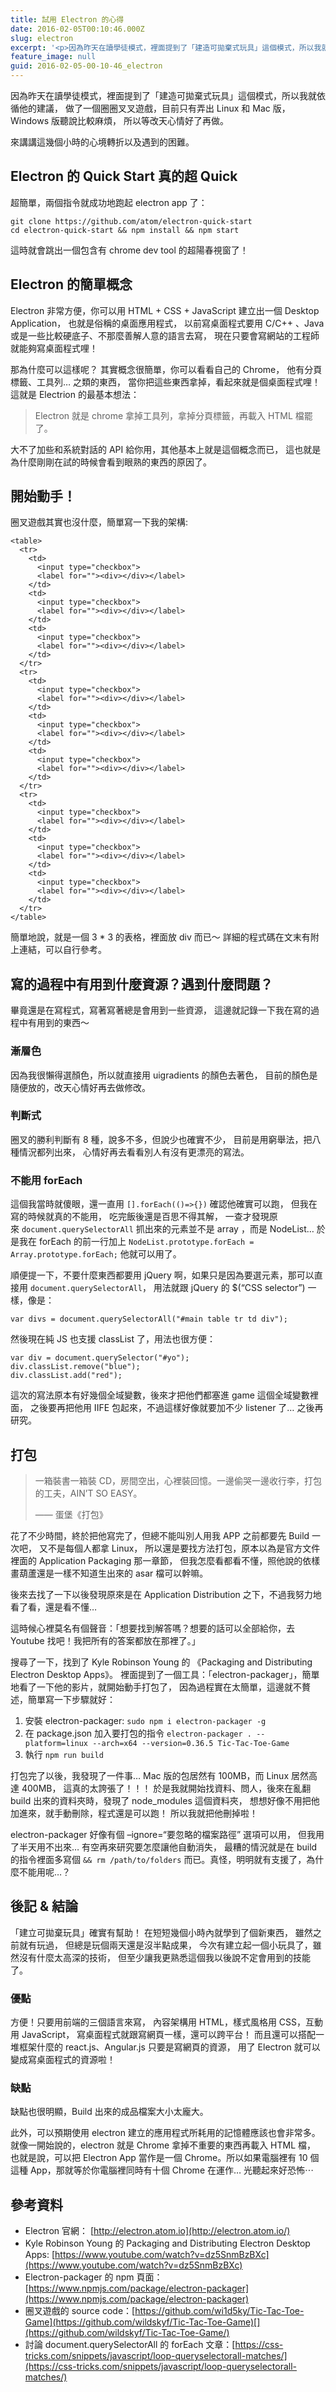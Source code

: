 ```yaml
---
title: 試用 Electron 的心得
date: 2016-02-05T00:10:46.000Z
slug: electron
excerpt: '<p>因為昨天在讀學徒模式，裡面提到了「建造可拋棄式玩具」這個模式，所以我就依循他的建議， 做了一個圈圈叉叉遊戲，目&#8230;</p> '
feature_image: null
guid: 2016-02-05-00-10-46_electron
---
```

因為昨天在讀學徒模式，裡面提到了「建造可拋棄式玩具」這個模式，所以我就依循他的建議， 做了一個圈圈叉叉遊戲，目前只有弄出 Linux 和 Mac 版，Windows 版聽說比較麻煩， 所以等改天心情好了再做。

來講講這幾個小時的心境轉折以及遇到的困難。

Electron 的 Quick Start 真的超 Quick
--------------------------------

超簡單，兩個指令就成功地跑起 electron app 了：

    git clone https://github.com/atom/electron-quick-start
    cd electron-quick-start && npm install && npm start

這時就會跳出一個包含有 chrome dev tool 的超陽春視窗了！

Electron 的簡單概念
--------------

Electron 非常方便，你可以用 HTML + CSS + JavaScript 建立出一個 Desktop Application， 也就是俗稱的桌面應用程式， 以前寫桌面程式要用 C/C++ 、Java 或是一些比較硬底子、不那麼善解人意的語言去寫， 現在只要會寫網站的工程師就能夠寫桌面程式哩！

那為什麼可以這樣呢？ 其實概念很簡單，你可以看看自己的 Chrome， 他有分頁標籤、工具列… 之類的東西， 當你把這些東西拿掉，看起來就是個桌面程式哩！ 這就是 Electrion 的最基本想法：

> Electron 就是 chrome 拿掉工具列，拿掉分頁標籤，再載入 HTML 檔罷了。

大不了加些和系統對話的 API 給你用，其他基本上就是這個概念而已， 這也就是為什麼剛剛在試的時候會看到眼熟的東西的原因了。

開始動手！
-----

圈叉遊戲其實也沒什麼，簡單寫一下我的架構:

    
    <table>
      <tr>
        <td>
          <input type="checkbox">
          <label for=""><div></div></label>
        </td>
        <td>
          <input type="checkbox">
          <label for=""><div></div></label>
        </td>
        <td>
          <input type="checkbox">
          <label for=""><div></div></label>
        </td>
      </tr>
      <tr>
        <td>
          <input type="checkbox">
          <label for=""><div></div></label>
        </td>
        <td>
          <input type="checkbox">
          <label for=""><div></div></label>
        </td>
        <td>
          <input type="checkbox">
          <label for=""><div></div></label>
        </td>
      </tr>
      <tr>
        <td>
          <input type="checkbox">
          <label for=""><div></div></label>
        </td>
        <td>
          <input type="checkbox">
          <label for=""><div></div></label>
        </td>
        <td>
          <input type="checkbox">
          <label for=""><div></div></label>
        </td>
      </tr>
    </table>
    
    

簡單地說，就是一個 3 \* 3 的表格，裡面放 div 而已～ 詳細的程式碼在文末有附上連結，可以自行參考。

寫的過程中有用到什麼資源？遇到什麼問題？
--------------------

畢竟還是在寫程式，寫著寫著總是會用到一些資源， 這邊就記錄一下我在寫的過程中有用到的東西～

### 漸層色

因為我很懶得選顏色，所以就直接用 uigradients 的顏色去著色， 目前的顏色是隨便放的，改天心情好再去做修改。

### 判斷式

圈叉的勝利判斷有 8 種，說多不多，但說少也確實不少， 目前是用窮舉法，把八種情況都列出來， 心情好再去看看別人有沒有更漂亮的寫法。

### 不能用 forEach

這個我當時就傻眼，還一直用 `[].forEach(()=>{})` 確認他確實可以跑， 但我在寫的時候就真的不能用， 吃完飯後還是百思不得其解， 一查才發現原來 `document.querySelectorAll` 抓出來的元素並不是 array ，而是 NodeList… 於是我在 forEach 的前一行加上 `NodeList.prototype.forEach = Array.prototype.forEach;` 他就可以用了。

順便提一下，不要什麼東西都要用 jQuery 啊，如果只是因為要選元素，那可以直接用 `document.querySelectorAll`， 用法就跟 jQuery 的 $(“CSS selector”) 一樣，像是：

    var divs = document.querySelectorAll("#main table tr td div");
    

然後現在純 JS 也支援 classList 了，用法也很方便：

    var div = document.querySelector("#yo");
    div.classList.remove("blue");
    div.classList.add("red");
    

這次的寫法原本有好幾個全域變數，後來才把他們都塞進 game 這個全域變數裡面， 之後要再把他用 IIFE 包起來，不過這樣好像就要加不少 listener 了… 之後再研究。

打包
--

> 一箱裝書一箱裝 CD，房間空出，心裡裝回憶。一邊偷哭一邊收行李，打包的工夫，AIN’T SO EASY。
> 
> —— 蛋堡《打包》

花了不少時間，終於把他寫完了，但總不能叫別人用我 APP 之前都要先 Build 一次吧， 又不是每個人都拿 Linux， 所以還是要找方法打包，原本以為是官方文件裡面的 Application Packaging 那一章節， 但我怎麼看都看不懂，照他說的依樣畫葫蘆還是一樣不知道生出來的 asar 檔可以幹嘛。

後來去找了一下以後發現原來是在 Application Distribution 之下，不過我努力地看了看，還是看不懂…

這時候心裡莫名有個聲音：「想要找到解答嗎？想要的話可以全部給你，去 Youtube 找吧！我把所有的答案都放在那裡了。」

搜尋了一下，找到了 Kyle Robinson Young 的 《Packaging and Distributing Electron Desktop Apps》。 裡面提到了一個工具：「electron-packager」，簡單地看了一下他的影片，就開始動手打包了， 因為過程實在太簡單，這邊就不贅述，簡單寫一下步驟就好：

1.  安裝 electron-packager: `sudo npm i electron-packager -g`
2.  在 package.json 加入要打包的指令 `electron-packager . --platform=linux --arch=x64 --version=0.36.5 Tic-Tac-Toe-Game`
3.  執行 `npm run build`

打包完了以後，我發現了一件事… Mac 版的包居然有 100MB，而 Linux 居然高達 400MB， 這真的太誇張了！！！ 於是我就開始找資料、問人，後來在亂翻 build 出來的資料夾時，發現了 node\_modules 這個資料夾， 想想好像不用把他加進來，就手動刪除，程式還是可以跑！ 所以我就把他刪掉啦！

electron-packager 好像有個 –ignore=“要忽略的檔案路徑” 選項可以用， 但我用了半天用不出來… 有空再來研究要怎麼讓他自動消失， 最糟的情況就是在 build 的指令裡面多寫個 `&& rm /path/to/folders` 而已。真怪，明明就有支援了，為什麼不能用呢…？

後記 & 結論
-------

「建立可拋棄玩具」確實有幫助！ 在短短幾個小時內就學到了個新東西， 雖然之前就有玩過， 但總是玩個兩天還是沒半點成果， 今次有建立起一個小玩具了，雖然沒有什麼太高深的技術， 但至少讓我更熟悉這個我以後說不定會用到的技能了。

### 優點

方便！只要用前端的三個語言來寫， 內容架構用 HTML，樣式風格用 CSS，互動用 JavaScript， 寫桌面程式就跟寫網頁一樣，還可以跨平台！ 而且還可以搭配一堆框架什麼的 react.js、Angular.js 只要是寫網頁的資源， 用了 Electron 就可以變成寫桌面程式的資源啦！

### 缺點

缺點也很明顯，Build 出來的成品檔案大小太龐大。

此外，可以預期使用 electron 建立的應用程式所耗用的記憶體應該也會非常多。就像一開始說的，electron 就是 Chrome 拿掉不重要的東西再載入 HTML 檔， 也就是說，可以把 Electron App 當作是一個 Chrome。所以如果電腦裡有 10 個這種 App，那就等於你電腦裡同時有十個 Chrome 在運作… 光聽起來好恐怖⋯

參考資料
----

*   Electron 官網： [http://electron.atom.io](http://electron.atom.io/)
*   Kyle Robinson Young 的 Packaging and Distributing Electron Desktop Apps: [https://www.youtube.com/watch?v=dz5SnmBzBXc](https://www.youtube.com/watch?v=dz5SnmBzBXc)
*   Electron-packager 的 npm 頁面：[https://www.npmjs.com/package/electron-packager](https://www.npmjs.com/package/electron-packager)
*   圈叉遊戲的 source code：[https://github.com/wi1d5ky/Tic-Tac-Toe-Game](https://github.com/wildskyf/Tic-Tac-Toe-Game)[](https://github.com/wildskyf/Tic-Tac-Toe-Game/)
*   討論 document.querySelectorAll 的 forEach 文章：[https://css-tricks.com/snippets/javascript/loop-queryselectorall-matches/](https://css-tricks.com/snippets/javascript/loop-queryselectorall-matches/)
